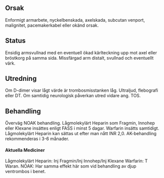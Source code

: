 ## Orsak

Enformigt armarbete, nyckelbenskada, axelskada, subcutan venport, malignitet, pacemakerkabel eller okänd orsak.

## Status

Ensidig armsvullnad med en eventuell ökad kärlteckning upp mot axel eller bröstkorg på samma sida. Missfärgad arm distalt, svullnad och eventuellt värk.

## Utredning

Om D-dimer visar lågt värde är trombosmisstanken låg. Ultraljud, flebografi eller DT. Om samtidig neurologisk påverkan utred vidare ang. TOS.

## Behandling

Överväg NOAK behandling. Lågmolekylärt Heparin som Fragmin, Innohep eller Klexane insättes enligt FASS i minst 5 dagar. Warfarin insätts samtidigt. Lågmolekylärt Heparin kan sättas ut efter man nått INR 2,0. AK-behandling rekommenderas i 3-6 månader.

#### Aktuella Mediciner

Lågmolekylärt Heparin: Inj Fragmin/Inj Innohep/Inj Klexane
Warfarin: T Waran.
NOAK: Har samma effekt här som vid behandling av djup ventrombos i benet.

